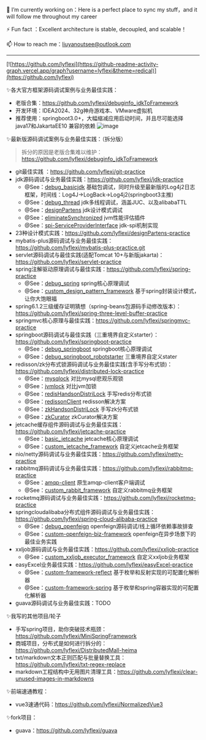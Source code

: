 

🔭 I’m currently working on：Here is a perfect place to sync my stuff，and it will follow me throughout my career

⚡ Fun fact ：Excellent architecture is stable, decoupled, and scalable！

📫 How to reach me：liuyanoutsee@outlook.com

---
[![https://github.com/lyflexi](https://github-readme-activity-graph.vercel.app/graph?username=lyflexi&theme=redical)](https://github.com/lyflexi)



<!--
**lyflexi/lyflexi** is a ✨ _special_ ✨ repository because its `README.md` (this file) appears on your GitHub profile.

Here are some ideas to get you started:

- 🔭 I’m currently working on ...
- 🌱 I’m currently learning ...
- 👯 I’m looking to collaborate on ...
- 🤔 I’m looking for help with ...
- 💬 Ask me about ...
- 📫 How to reach me: ...
- 😄 Pronouns: ...
- ⚡ Fun fact: ...
-->
✨各大官方框架源码调试案例与业务最佳实践：
- 老版合集：https://github.com/lyflexi/debuginfo_jdkToFramework
- 开发环境：IDEA2024、32g神舟游戏本、VMware虚拟机
- 推荐使用：springboot3.0+，大幅缩减应用启动时间，并且尽可能选择 java17和JakartaEE10 兼容的依赖
![image](https://github.com/user-attachments/assets/2184517f-d6ee-4885-8898-33ede83fa17d)

✨最新版源码调试案例与业务最佳实践：（拆分版）
> 拆分的原因是老版合集难以维护：https://github.com/lyflexi/debuginfo_jdkToFramework
- git最佳实践 ：https://github.com/lyflexi/git-practice
- jdk源码调试与业务最佳实践：https://github.com/lyflexi/jdk-practice
  - @See：[debug_basicjdk](https://github.com/lyflexi/jdk-practice/tree/main/debug_basicjdk) 基础包调试，同时升级至最新版的Log4j2日志框架，时间线：Log4J->LogBack->Log4j2(springboot3主推)
  - @See：[debug_thread](https://github.com/lyflexi/jdk-practice/tree/main/debug_thread) jdk多线程调试，涵盖JUC、以及alibabaTTL
  - @See：[designPartens](https://github.com/lyflexi/jdk-practice/tree/main/designPartens) jdk设计模式调试
  - @See：[eliminateSynchronized](https://github.com/lyflexi/jdk-practice/tree/main/eliminateSynchronized) jvm性能评估插件
  - @See：[spi-ServiceProviderInterface](https://github.com/lyflexi/jdk-practice/tree/main/spi-ServiceProviderInterface) jdk-spi机制实现
- 23种设计模式实践：https://github.com/lyflexi/designPartens-practice
- mybatis-plus源码调试与业务最佳实践：https://github.com/lyflexi/mybatis-plus-practice.git
- servlet源码调试与最佳实践(适配Tomcat 10+与新版jakarta)：https://github.com/lyflexi/servlet-practice
- spring注解驱动原理调试与最佳实践：https://github.com/lyflexi/spring-practice
  - @See：[debug_spring](https://github.com/lyflexi/spring-practice/tree/main/debug_spring) spring核心原理调试
  - @See：[custom_design_pattern_framework](https://github.com/lyflexi/spring-practice/tree/main/custom_design_pattern_framework) 基于spring封装设计模式，让你大饱眼福
- spring6.1.2三级缓存证明猜想（spring-beans包源码手动修改版本）：https://github.com/lyflexi/spring-three-level-buffer-practice
- springmvc核心原理与最佳实践：https://github.com/lyflexi/springmvc-practice
- springboot源码调试与最佳实践（三重境界自定义starter）：https://github.com/lyflexi/springboot-practice
  - @See：[debug_springboot](https://github.com/lyflexi/springboot-practice/tree/main/debug_springboot) springboot核心原理调试
  - @See：[debug_springboot_robotstarter](https://github.com/lyflexi/springboot-practice/tree/main/debug_springboot_robotstarter) 三重境界自定义stater
- redisson/zk分布式锁源码调试与业务最佳实践(含手写分布式锁)：https://github.com/lyflexi/distributed-lock-practice
  - @See：[mysqlock](https://github.com/lyflexi/distributed-lock-practice/tree/main/mysqlock) 对比mysql悲观乐观锁
  - @See：[jvmlock](https://github.com/lyflexi/distributed-lock-practice/tree/main/jvmlock) 对比jvm加锁
  - @See：[redisHandsonDistriLock](https://github.com/lyflexi/distributed-lock-practice/tree/main/redisHandsonDistriLock) 手写redis分布式锁
  - @See：[redissonClient](https://github.com/lyflexi/distributed-lock-practice/tree/main/redissonClient) redisson解决方案
  - @See：[zkHandsonDistriLock](https://github.com/lyflexi/distributed-lock-practice/tree/main/zkHandsonDistriLock) 手写zk分布式锁
  - @See：[zkCurator](https://github.com/lyflexi/distributed-lock-practice/tree/main/zkCurator) zkCurator解决方案
- jetcache缓存组件源码调试与业务最佳实践：https://github.com/lyflexi/jetcache-practice
  - @See：[basic_jetcache](https://github.com/lyflexi/jetcache-practice/tree/main/basic_jetcache) jetcache核心原理调试
  - @See：[custom_jetcache_framework](https://github.com/lyflexi/jetcache-practice/tree/main/custom_jetcache_framework) 自定义jetcache业务框架
- nio/netty源码调试与业务最佳实践：https://github.com/lyflexi/netty-practice
- rabbitmq源码调试与业务最佳实践：https://github.com/lyflexi/rabbitmq-practice
  - @See：[amqp-client](https://github.com/lyflexi/rabbitmq-practice/tree/main/amqp-client) 原生amqp-client客户端调试
  - @See：[custom_rabbit_framework](https://github.com/lyflexi/rabbitmq-practice/tree/main/custom_rabbit_framework) 自定义rabbitmq业务框架
- rocketmq源码调试与业务最佳实践：https://github.com/lyflexi/rocketmq-practice
- springcloudalibaba分布式组件源码调试与业务最佳实践：https://github.com/lyflexi/spring-cloud-alibaba-practice
  - @See：[debug_openfeign](https://github.com/lyflexi/spring-cloud-alibaba-practice/tree/main/debug_openfeign) openfeign源码调试/线上循环依赖事故排查
  - @See：[custom-openfeign-biz-framework](https://github.com/lyflexi/spring-cloud-alibaba-practice/tree/main/custom-openfeign-biz-framework) openfeign在异步场景下的最佳业务实践
- xxljob源码调试与业务最佳实践：https://github.com/lyflexi/xxljob-practice
  - @See：[custom_xxljob_executor_framework](https://github.com/lyflexi/xxljob-practice/tree/main/custom_xxljob_executor_framework) 自定义xxljob业务框架
- easyExcel业务最佳实践：https://github.com/lyflexi/easyExcel-practice
  - @See：[custom-framework-reflect](https://github.com/lyflexi/easyExcel-practice/tree/main/custom-framework-reflect) 基于枚举和反射实现的可配置化解析器
  - @See：[custom-framework-spring](https://github.com/lyflexi/easyExcel-practice/tree/main/custom-framework-spring) 基于枚举和spring容器实现的可配置化解析器
- guava源码调试与业务最佳实践：TODO

✨我写的其他项目/轮子
- 手写spring项目，助你突破技术瓶颈：https://github.com/lyflexi/MiniSpringFramework
- 商城项目，分布式是如何进行拆分的：https://github.com/lyflexi/DistributedMall-heima
- txt/markdown文本正则匹配与批量替换工具：https://github.com/lyflexi/txt-regex-replace
- markdown工程结构中无用图片清理工具：https://github.com/lyflexi/clear-unused-images-in-markdowns

✨前端速通教程：
- vue3速通代码：https://github.com/lyflexi/NormalizedVue3

✨fork项目：
- guava：https://github.com/lyflexi/guava
